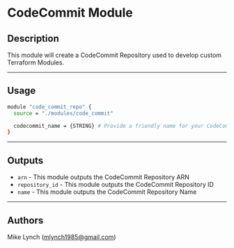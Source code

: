 # CodeCommit Module

## Description

This module will create a CodeCommit Repository used to develop custom Terraform Modules.

----

## Usage

```bash
module "code_commit_repo" {
  source = "./modules/code_commit"

  codecommit_name = {STRING} # Provide a friendly name for your CodeCommit Repository
}
```

----

## Outputs

- `arn` - This module outputs the CodeCommit Repository ARN
- `repository_id` - This module outputs the CodeCommit Repository ID
- `name` - This module outputs the CodeCommit Repository Name

----

## Authors

Mike Lynch (mlynch1985@gmail.com)
